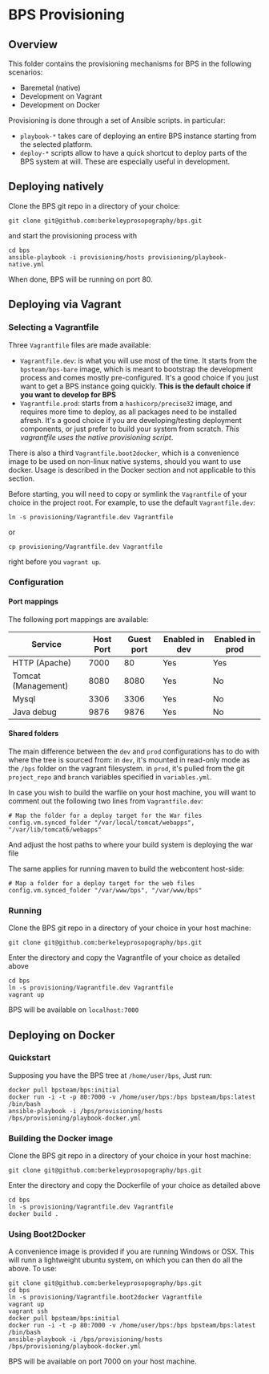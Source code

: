 # BPS Provisioning

## Overview

This folder contains the provisioning mechanisms for BPS in the following scenarios:

 * Baremetal (native) 
 * Development on Vagrant
 * Development on Docker

Provisioning is done through a set of Ansible scripts. in particular:

 * `playbook-*` takes care of deploying an entire BPS instance starting from the selected platform.
 * `deploy-*` scripts allow to have a quick shortcut to deploy parts of the BPS system at will. These are especially useful in development. 



## Deploying natively

Clone the BPS git repo in a directory of your choice:

    git clone git@github.com:berkeleyprosopography/bps.git
    
and start the provisioning process with

	cd bps
    ansible-playbook -i provisioning/hosts provisioning/playbook-native.yml

When done, BPS will be running on port 80.

## Deploying via Vagrant

### Selecting a Vagrantfile
Three `Vagrantfile` files are made available:
 * `Vagrantfile.dev`: is what you will use most of the time. It starts from the `bpsteam/bps-bare` image, which is meant to bootstrap the development process and comes mostly pre-configured. It's a good choice if you just want to get a BPS instance going quickly. **This is the default choice if you want to develop for BPS**
 * `Vagrantfile.prod`: starts from a `hashicorp/precise32` image, and requires more time to deploy, as all packages need to be installed afresh. It's a good choice if you are developing/testing deployment components, or just prefer to build your system from scratch. *This vagrantfile uses the native provisioning script*.
 
There is also a third `Vagrantfile.boot2docker`, which is a convenience image to be used on non-linux native systems, should you want to use docker. Usage is described in the Docker section and not applicable to this section.

Before starting, you will need to copy or symlink the `Vagrantfile` of your choice in the project root. For example, to use the default `Vagrantfile.dev`:
    
    ln -s provisioning/Vagrantfile.dev Vagrantfile
    
or 

	cp provisioning/Vagrantfile.dev Vagrantfile
    
right before you `vagrant up`. 

### Configuration

#### Port mappings
The following port mappings are available: 

| Service  | Host Port | Guest port  | Enabled in dev  | Enabled in prod |
|---|---|---|---|---|
| HTTP (Apache)  | 7000 | 80  |  Yes | Yes
| Tomcat (Management) |  8080 | 8080  | Yes  | No
| Mysql | 3306  | 3306  | Yes  | No
| Java debug  | 9876  | 9876  | Yes  | No

#### Shared folders

The main difference between the `dev` and `prod` configurations has to do with where the tree is sourced from: in `dev`, it's mounted in read-only mode as the `/bps` folder on the vagrant filesystem. in `prod`, it's pulled from the git `project_repo` and `branch` variables specified in `variables.yml`.

In case you wish to build the warfile on your host machine, you will want to comment out the following two lines from `Vagrantfile.dev`:

    # Map the folder for a deploy target for the War files 
    config.vm.synced_folder "/var/local/tomcat/webapps", "/var/lib/tomcat6/webapps"

And adjust the host paths to where your build system is deploying the war file

The same applies for running maven to build the webcontent host-side:

    # Map a folder for a deploy target for the web files
    config.vm.synced_folder "/var/www/bps", "/var/www/bps"

### Running
Clone the BPS git repo in a directory of your choice in your host machine:

    git clone git@github.com:berkeleyprosopography/bps.git

Enter the directory and copy the Vagrantfile of your choice as detailed above

	cd bps
    ln -s provisioning/Vagrantfile.dev Vagrantfile
    vagrant up

BPS will be available on `localhost:7000`

## Deploying on Docker

### Quickstart 

Supposing you have the BPS tree at `/home/user/bps`, Just run:

    docker pull bpsteam/bps:initial
	docker run -i -t -p 80:7000 -v /home/user/bps:/bps bpsteam/bps:latest /bin/bash
    ansible-playbook -i /bps/provisioning/hosts /bps/provisioning/playbook-docker.yml

### Building the Docker image
Clone the BPS git repo in a directory of your choice in your host machine:

    git clone git@github.com:berkeleyprosopography/bps.git

Enter the directory and copy the Dockerfile of your choice as detailed above

	cd bps
    ln -s provisioning/Vagrantfile.dev Vagrantfile
    docker build .

### Using Boot2Docker
A convenience image is provided if you are running Windows or OSX. This will runn a lightweight ubuntu system, on which you can then do all the above. To use:

	git clone git@github.com:berkeleyprosopography/bps.git
    cd bps
    ln -s provisioning/Vagrantfile.boot2docker Vagrantfile
    vagrant up
    vagrant ssh 
    docker pull bpsteam/bps:initial
	docker run -i -t -p 80:7000 -v /home/user/bps:/bps bpsteam/bps:latest /bin/bash
    ansible-playbook -i /bps/provisioning/hosts /bps/provisioning/playbook-docker.yml
    
BPS will be available on port 7000 on your host machine. 